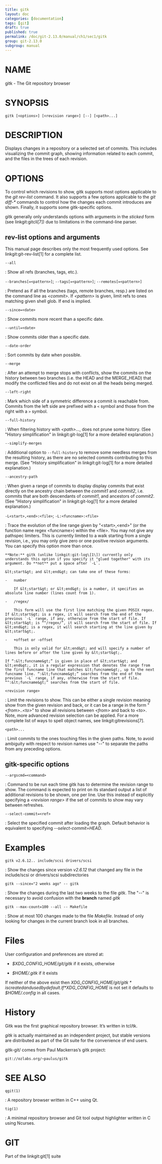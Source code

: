 ```yaml
---
title: gitk
layout: doc
categories: [documentation]
tags: [git]
draft: true
published: true
permalink: /doc/git-2.13.0/manual/ch1/sec1/gitk
group: git-2.13.0
subgroup: manual
---
```


NAME
====

gitk - The Git repository browser

SYNOPSIS
========

    gitk [<options>] [<revision range>] [--] [<path>...]

DESCRIPTION
===========

Displays changes in a repository or a selected set of commits. This includes visualizing the commit graph, showing information related to each commit, and the files in the trees of each revision.

OPTIONS
=======

To control which revisions to show, gitk supports most options applicable to the *git rev-list* command. It also supports a few options applicable to the *git diff-\** commands to control how the changes each commit introduces are shown. Finally, it supports some gitk-specific options.

gitk generally only understands options with arguments in the *sticked* form (see linkgit:gitcli\[7\]) due to limitations in the command-line parser.

rev-list options and arguments
------------------------------

This manual page describes only the most frequently used options. See linkgit:git-rev-list\[1\] for a complete list.

`--all`

:   Show all refs (branches, tags, etc.).

`--branches[=<pattern>]`; `--tags[=<pattern>]`; `--remotes[=<pattern>]`

:   Pretend as if all the branches (tags, remote branches, resp.) are listed on the command line as *&lt;commit&gt;*. If *&lt;pattern&gt;* is given, limit refs to ones matching given shell glob. If end is implied.

`--since=<date>`

:   Show commits more recent than a specific date.

`--until=<date>`

:   Show commits older than a specific date.

`--date-order`

:   Sort commits by date when possible.

`--merge`

:   After an attempt to merge stops with conflicts, show the commits on the history between two branches (i.e. the HEAD and the MERGE\_HEAD) that modify the conflicted files and do not exist on all the heads being merged.

`--left-right`

:   Mark which side of a symmetric difference a commit is reachable from. Commits from the left side are prefixed with a `<` symbol and those from the right with a `>` symbol.

`--full-history`

:   When filtering history with *&lt;path&gt;...*, does not prune some history. (See "History simplification" in linkgit:git-log\[1\] for a more detailed explanation.)

`--simplify-merges`

:   Additional option to `--full-history` to remove some needless merges from the resulting history, as there are no selected commits contributing to this merge. (See "History simplification" in linkgit:git-log\[1\] for a more detailed explanation.)

`--ancestry-path`

:   When given a range of commits to display display commits that exist directly on the ancestry chain between the *commit1* and *commit2*, i.e. commits that are both descendants of *commit1*, and ancestors of *commit2*. (See "History simplification" in linkgit:git-log\[1\] for a more detailed explanation.)

`-L<start>,<end>:<file>`; `-L:<funcname>:<file>`

:   Trace the evolution of the line range given by "&lt;start&gt;,&lt;end&gt;" (or the function name regex &lt;funcname&gt;) within the &lt;file&gt;. You may not give any pathspec limiters. This is currently limited to a walk starting from a single revision, i.e., you may only give zero or one positive revision arguments. You can specify this option more than once.

    **Note:** gitk (unlike linkgit:git-log\[1\]) currently only understands this option if you specify it "glued together" with its argument. Do **not** put a space after `-L`.

    &lt;start&gt; and &lt;end&gt; can take one of these forms:

    -   number

        If &lt;start&gt; or &lt;end&gt; is a number, it specifies an absolute line number (lines count from 1).

    -   /regex/

        This form will use the first line matching the given POSIX regex. If &lt;start&gt; is a regex, it will search from the end of the previous `-L` range, if any, otherwise from the start of file. If &lt;start&gt; is “^/regex/”, it will search from the start of file. If &lt;end&gt; is a regex, it will search starting at the line given by &lt;start&gt;.

    -   +offset or -offset

        This is only valid for &lt;end&gt; and will specify a number of lines before or after the line given by &lt;start&gt;.

    If “:&lt;funcname&gt;” is given in place of &lt;start&gt; and &lt;end&gt;, it is a regular expression that denotes the range from the first funcname line that matches &lt;funcname&gt;, up to the next funcname line. “:&lt;funcname&gt;” searches from the end of the previous `-L` range, if any, otherwise from the start of file. “^:&lt;funcname&gt;” searches from the start of file.

`<revision range>`

:   Limit the revisions to show. This can be either a single revision meaning show from the given revision and back, or it can be a range in the form "*&lt;from&gt;*..*&lt;to&gt;*" to show all revisions between *&lt;from&gt;* and back to *&lt;to&gt;*. Note, more advanced revision selection can be applied. For a more complete list of ways to spell object names, see linkgit:gitrevisions\[7\].

`<path>...`

:   Limit commits to the ones touching files in the given paths. Note, to avoid ambiguity with respect to revision names use "--" to separate the paths from any preceding options.

gitk-specific options
---------------------

`--argscmd=<command>`

:   Command to be run each time gitk has to determine the revision range to show. The command is expected to print on its standard output a list of additional revisions to be shown, one per line. Use this instead of explicitly specifying a *&lt;revision range&gt;* if the set of commits to show may vary between refreshes.

`--select-commit=<ref>`

:   Select the specified commit after loading the graph. Default behavior is equivalent to specifying *--select-commit=HEAD*.

Examples
========

`gitk v2.6.12.. include/scsi drivers/scsi`

:   Show the changes since version *v2.6.12* that changed any file in the include/scsi or drivers/scsi subdirectories

`gitk --since="2 weeks ago" -- gitk`

:   Show the changes during the last two weeks to the file *gitk*. The "--" is necessary to avoid confusion with the **branch** named *gitk*

`gitk --max-count=100 --all -- Makefile`

:   Show at most 100 changes made to the file *Makefile*. Instead of only looking for changes in the current branch look in all branches.

Files
=====

User configuration and preferences are stored at:

-   *$XDG\_CONFIG\_HOME/git/gitk* if it exists, otherwise

-   *$HOME/.gitk* if it exists

If neither of the above exist then *$XDG\_CONFIG\_HOME/git/gitk* is created and used by default. If *$XDG\_CONFIG\_HOME* is not set it defaults to *$HOME/.config* in all cases.

History
=======

Gitk was the first graphical repository browser. It’s written in tcl/tk.

*gitk* is actually maintained as an independent project, but stable versions are distributed as part of the Git suite for the convenience of end users.

gitk-git/ comes from Paul Mackerras’s gitk project:

    git://ozlabs.org/~paulus/gitk

SEE ALSO
========

`qgit(1)`

:   A repository browser written in C++ using Qt.

`tig(1)`

:   A minimal repository browser and Git tool output highlighter written in C using Ncurses.

GIT
===

Part of the linkgit:git\[1\] suite
